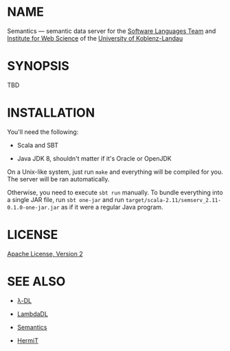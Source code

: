 # NAME

Semantics — semantic data server for the [Software Languages Team](http://softlang.wikidot.com/) and [Institute for Web Science](https://west.uni-koblenz.de/lambda-dl) of the [University of Koblenz-Landau](https://www.uni-koblenz-landau.de/en/university-of-koblenz-landau)


# SYNOPSIS

TBD


# INSTALLATION

You'll need the following:

* Scala and SBT

* Java JDK 8, shouldn't matter if it's Oracle or OpenJDK

On a Unix-like system, just run `make` and everything will be compiled for you.
The server will be ran automatically.

Otherwise, you need to execute `sbt run` manually. To bundle everything into a
single JAR file, run `sbt one-jar` and run
`target/scala-2.11/semserv_2.11-0.1.0-one-jar.jar` as if it were a regular Java
program.


# LICENSE

[Apache License, Version 2](LICENSE)


# SEE ALSO

* [λ-DL](https://west.uni-koblenz.de/lambda-dl)

* [LambdaDL](https://github.com/hartenfels/LambdaDL)

* [Semantics](https://github.com/hartenfels/Semantics)

* [HermiT](http://www.hermit-reasoner.com/)
